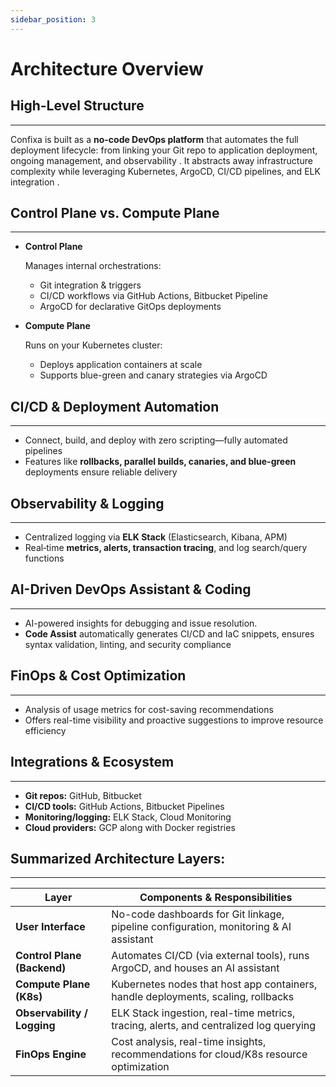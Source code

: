 ```yaml
---
sidebar_position: 3
---
```


# Architecture Overview

## High-Level Structure
---
Confixa is built as a **no-code DevOps platform** that automates the full deployment lifecycle: from linking your Git repo to application deployment, ongoing management, and observability  . It abstracts away infrastructure complexity while leveraging Kubernetes, ArgoCD, CI/CD pipelines, and ELK integration  .


## Control Plane vs. Compute Plane
---
- **Control Plane**

  Manages internal orchestrations:
  - Git integration & triggers
  - CI/CD workflows via GitHub Actions, Bitbucket Pipeline
  - ArgoCD for declarative GitOps deployments 

- **Compute Plane**
  
  Runs on your Kubernetes cluster:
  - Deploys application containers at scale
  - Supports blue-green and canary strategies via ArgoCD 


## CI/CD & Deployment Automation
---
- Connect, build, and deploy with zero scripting—fully automated pipelines 
- Features like **rollbacks, parallel builds, canaries, and blue-green** deployments ensure reliable delivery 


## Observability & Logging
---
- Centralized logging via **ELK Stack** (Elasticsearch, Kibana, APM)
- Real‑time **metrics, alerts, transaction tracing**, and log search/query functions 


## AI-Driven DevOps Assistant & Coding
---
- AI-powered insights for debugging and issue resolution. 
- **Code Assist** automatically generates CI/CD and IaC snippets, ensures syntax validation, linting, and security compliance 


## FinOps & Cost Optimization
---
- Analysis of usage metrics for cost-saving recommendations
- Offers real-time visibility and proactive suggestions to improve resource efficiency 


## Integrations & Ecosystem
---
- **Git repos:** GitHub, Bitbucket
- **CI/CD tools:** GitHub Actions, Bitbucket Pipelines
- **Monitoring/logging:** ELK Stack, Cloud Monitoring
- **Cloud providers:** GCP along with Docker registries


## Summarized Architecture Layers:
---
<table style={{ width: '100%', borderCollapse: 'collapse', textAlign: 'left' }}>
  <thead>
    <tr style={{ backgroundColor: 'var(--ifm-table-head-background)', color: 'var(--ifm-table-head-color)', textAlign: 'center' }}>
      <th style={{ padding: '12px' }}><strong>Layer</strong></th>
      <th style={{ padding: '12px' }}><strong>Components & Responsibilities</strong></th>
    </tr>
  </thead>
  <tbody>
    <tr>
      <td style={{ padding: '12px' }}><strong>User Interface</strong></td>
      <td style={{ padding: '12px' }}>No-code dashboards for Git linkage, pipeline configuration, monitoring & AI assistant</td>
    </tr>
    <tr>
      <td style={{ padding: '12px' }}><strong>Control Plane (Backend)</strong></td>
      <td style={{ padding: '12px' }}>Automates CI/CD (via external tools), runs ArgoCD, and houses an AI assistant</td>
    </tr>
    <tr>
      <td style={{ padding: '12px' }}><strong>Compute Plane (K8s)</strong></td>
      <td style={{ padding: '12px' }}>Kubernetes nodes that host app containers, handle deployments, scaling, rollbacks</td>
    </tr>
    <tr>
      <td style={{ padding: '12px' }}><strong>Observability / Logging</strong></td>
      <td style={{ padding: '12px' }}>ELK Stack ingestion, real-time metrics, tracing, alerts, and centralized log querying</td>
    </tr>
    <tr>
      <td style={{ padding: '12px' }}><strong>FinOps Engine</strong></td>
      <td style={{ padding: '12px' }}>Cost analysis, real-time insights, recommendations for cloud/K8s resource optimization</td>
    </tr>
  </tbody>
</table>
